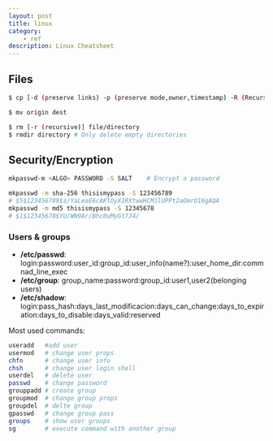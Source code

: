 ```yaml
---
layout: post
title: linux
category:
    - ref
description: Linux Cheatsheet
---
```


## Files

```bash
$ cp [-d (preserve links) -p (preserve mode,owner,timestamp) -R (Recursive)] origin dest

$ mv origin dest

$ rm [-r (recursive)] file/directory
$ rmdir directory # Only delete empty directories
```

## Security/Encryption
```bash
mkpasswd-m <ALGO> PASSWORD -S SALT    # Encrypt a password
```
```bash
mkpasswd -m sha-256 thisismypass -S 123456789
# $5$123456789$s/YaLeaE6cAKlOyX1RXtwwHCMJlUPPt2aOmrO16gAQA
mkpasswd -m md5 thisismypass -S 12345678
# $1$12345678$YU/WN9Ar/Bhc0uMyGt7J4/
```
### Users & groups
* **/etc/passwd**: login:password:user_id:group_id:user_info(name?):user_home_dir:commnad_line_exec
* **/etc/group**:  group_name:password:group_id:user1,user2(belonging users)
* **/etc/shadow**: login:pass_hash:days_last_modificacion:days_can_change:days_to_expiration:days_to_disable:days_valid:reserved

Most used commands:
```bash
useradd   #add user
usermod   # change user props
chfn      # change user info
chsh      # change user login shell
userdel   # delete user
passwd    # change password
grouppadd # create group
groupmod  # change group props
groupdel  # delte group
gpasswd   # change group pass
groups    # show user groups
sg        # execute command with another group
```

